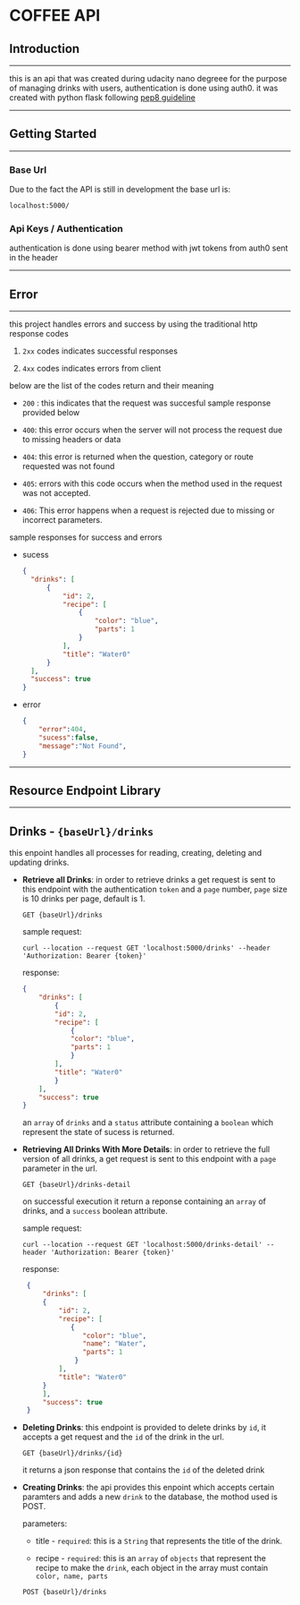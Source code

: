 # **COFFEE API**

## **Introduction**
---

this is an api that was created during udacity nano degreee for the purpose of managing drinks with users, authentication is done using auth0. it was created with python flask following [pep8 guideline](https://peps.python.org/pep-0008/) 

---
## **Getting Started**
---

### **Base Url**

Due to the fact the API is still in development the base url is:
```bash
localhost:5000/
```

### **Api Keys / Authentication**

authentication is done using bearer method with jwt tokens from auth0 sent in the header 

---
## **Error**
---

this project handles errors and success by using the traditional http response codes

1.   ```2xx``` codes indicates successful responses

2. ```4xx``` codes indicates errors from client

below are the list of the codes return and their meaning

- ```200``` : this indicates that the request was succesful sample response provided below


- ```400```: this error occurs when the server will not process the request due to missing headers or data 

    

- ```404```: this error is returned when the question, category or route requested was not found

- ```405```: errors with this code occurs when the method used in the request was not accepted.

- ```406```: This error happens when a request is rejected due to missing or incorrect parameters.


 sample responses for success and errors

- sucess 
    ```json
    {
      "drinks": [
          {
              "id": 2,
              "recipe": [
                  {
                      "color": "blue",
                      "parts": 1
                  }
              ],
              "title": "Water0"
          }
      ],
      "success": true
    }
    ```

- error
    ```json
    {
        "error":404,
        "sucess":false,
        "message":"Not Found",
    }
    ```

---
## **Resource Endpoint Library**
---

## Drinks - ```{baseUrl}/drinks```

this enpoint handles all processes for reading, creating, deleting and updating drinks.

- **Retrieve all Drinks**: in order to retrieve drinks a get request is sent to this endpoint with the authentication ```token``` and a ```page``` number, ```page``` size is 10 drinks per page, default is 1.

    ```
    GET {baseUrl}/drinks
    ```

    sample request:

    ```curl
    curl --location --request GET 'localhost:5000/drinks' --header 'Authorization: Bearer {token}'
    ```

    response:

    ```json
    {
        "drinks": [
            {
            "id": 2,
            "recipe": [
                {
                "color": "blue",
                "parts": 1
                }
            ],
            "title": "Water0"
            }
        ],
        "success": true
    }
    ```

    an ```array``` of ```drinks``` and a ```status``` attribute containing a ```boolean``` which represent the state of sucess is returned. 


- **Retrieving All Drinks With More Details**: in order to retrieve the full version of all drinks, a get request is sent to this endpoint with a ```page``` parameter in the url.

    ```
    GET {baseUrl}/drinks-detail
    ```

    on successful execution it return a reponse containing an ```array``` of drinks, and a ```success``` boolean attribute.

    sample request:
    ```
    curl --location --request GET 'localhost:5000/drinks-detail' --header 'Authorization: Bearer {token}'
    ```

    response:
   ```json
    {
        "drinks": [
        {
            "id": 2,
            "recipe": [
               {
                  "color": "blue",
                  "name": "Water",
                  "parts": 1
                }
            ],
            "title": "Water0"
        }
        ],
        "success": true
    }
    ```


- **Deleting Drinks**: this endpoint is provided to delete drinks by ```id```, it accepts a get request and the ```id``` of the drink in the url.

    ```
    GET {baseUrl}/drinks/{id} 
    ```

    it returns a json response that contains the ```id``` of the deleted drink


-  **Creating Drinks**: the api provides this enpoint which accepts certain paramters and adds a new ```drink``` to the database, the mothod used is POST.

    parameters:

    - title - ```required```: this is a ```String``` that represents the title of the drink.

    - recipe - ```required```: this is an ```array``` of ```objects``` that represent the recipe to make the ```drink```, each object in the array must contain ```color, name, parts```

    ```
    POST {baseUrl}/drinks
    ```

